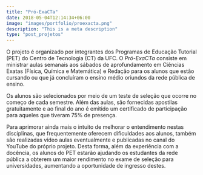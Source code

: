 ```yaml
---
title: "Pró-ExaCTa"
date: 2018-05-04T12:14:34+06:00
image: "images/portfolio/proexacta.png"
description: "This is a meta description"
type: "post_projetos"
---
```



O projeto é organizado por integrantes dos Programas de Educação Tutorial (PET) do
Centro de Tecnologia (CT) da UFC. O _Pró-ExaCTa_ consiste em ministrar aulas
semanais aos sábados de aprofundamento em Ciências Exatas (Física, Química e
Matemática) e Redação para os alunos que estão cursando ou que já concluíram o
ensino médio oriundos da rede pública de ensino.

Os alunos são selecionados por meio de um teste de seleção que ocorre no começo
de cada semestre. Além das aulas, são fornecidas apostilas gratuitamente e ao final
do ano é emitido um certificado de participação para aqueles que tiveram 75% de
presença.

Para aprimorar ainda mais o intuito de melhorar o entendimento nestas disciplinas,
que frequentemente oferecem dificuldades aos alunos, também são realizadas vídeo
aulas eventualmente e publicadas no canal do YouTube do próprio projeto.
Desta forma, além da experiência com a docência, os alunos do PET estarão
ajudando os estudantes da rede pública a obterem um maior rendimento no exame de
seleção para universidades, aumentando a oportunidade de ingresso destes.





